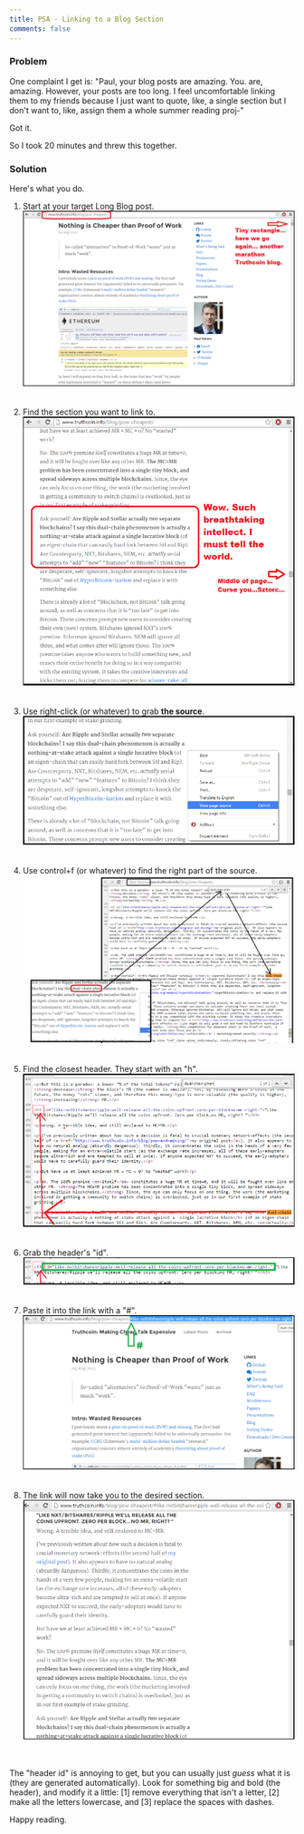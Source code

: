 ```yaml
---
title: PSA - Linking to a Blog Section
comments: false
---
```



### Problem

One complaint I get is: "Paul, your blog posts are amazing. You. are, amazing. However, your posts are too long. I feel uncomfortable linking them to my friends because I just want to quote, like, a single section but I don't want to, like, assign them a whole summer reading proj-"

Got it.

So I took 20 minutes and threw this together.

### Solution

Here's what you do.

1. Start at your target Long Blog post.<br>
![LongBlog](/images/long-blog.png) <br><br><br>
2. Find the section you want to link to.<br>
![BlogSection](/images/blog-section.png) <br><br><br>
3. Use right-click (or whatever) to grab **the source**.<br>
![BlogSource](/images/blog-source.png) <br><br><br>
4. Use control+f (or whatever) to find the right part of the source.<br>
![BlogPart](/images/source-part.png) <br><br><br>
5. Find the closest header. They start with an "h".<br>
![SourceHeader](/images/source-header.png) <br><br><br>
6. Grab the header's "id".<br>
![HeaderId](/images/header-id.png) <br><br><br>
7. Paste it into the link with a "#".<br>
![HeaderLink](/images/header-link.png) <br><br><br>
8. The link will now take you to the desired section.<br>
![LinkResult](/images/link-result.png) <br><br><br>


The "header id" is annoying to get, but you can usually just *guess* what it is (they are generated automatically). Look for something big and bold (the header), and modify it a little: [1] remove everything that isn't a letter, [2] make all the letters lowercase, and [3] replace the spaces with dashes.

Happy reading.